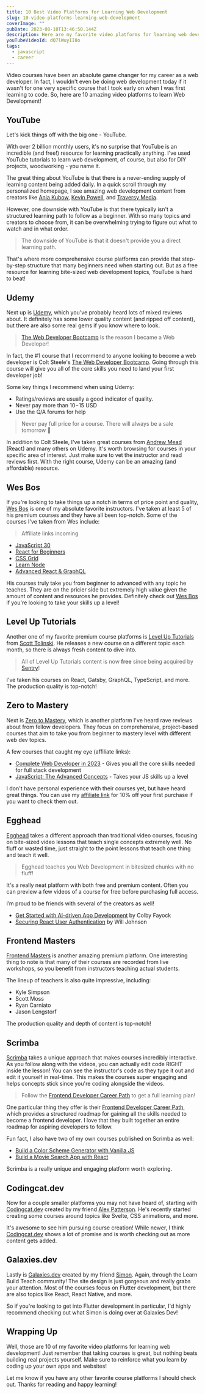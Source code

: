 ```yaml
---
title: 10 Best Video Platforms for Learning Web Development
slug: 10-video-platforms-learning-web-development
coverImage: ""
pubDate: 2023-08-10T13:46:50.144Z
description: Here are my favorite video platforms for learning web development through video content.
youTubeVideoId: dQ7lWuyII8o
tags:
  - javascript
  - career
---
```


Video courses have been an absolute game changer for my career as a web developer. In fact, I wouldn't even be doing web development today if it wasn't for one very specific course that I took early on when I was first learning to code. So, here are 10 amazing video platforms to learn Web Development!

## YouTube

Let's kick things off with the big one - YouTube.

With over 2 billion monthly users, it's no surprise that YouTube is an incredible (and free!) resource for learning practically anything. I've used YouTube tutorials to learn web development, of course, but also for DIY projects, woodworking - you name it.

The great thing about YouTube is that there is a never-ending supply of learning content being added daily. In a quick scroll through my personalized homepage, I see amazing web development content from creators like [Ania Kubow](https://www.youtube.com/@AniaKubow), [Kevin Powell](https://www.youtube.com/@KevinPowell), and [Traversy Media](https://www.youtube.com/@TraversyMedia).

However, one downside with YouTube is that there typically isn't a structured learning path to follow as a beginner. With so many topics and creators to choose from, it can be overwhelming trying to figure out what to watch and in what order.

> The downside of YouTube is that it doesn't provide you a direct learning path.

That's where more comprehensive course platforms can provide that step-by-step structure that many beginners need when starting out. But as a free resource for learning bite-sized web development topics, YouTube is hard to beat!

## Udemy

Next up is [Udemy](https://www.udemy.com/), which you've probably heard lots of mixed reviews about. It definitely has some lower quality content (and ripped off content), but there are also some real gems if you know where to look.

> [The Web Developer Bootcamp](https://www.udemy.com/course/the-web-developer-bootcamp/) is the reason I became a Web Developer!

In fact, the #1 course that I recommend to anyone looking to become a web developer is Colt Steele's [The Web Developer Bootcamp](https://www.udemy.com/course/the-web-developer-bootcamp/). Going through this course will give you all of the core skills you need to land your first developer job!

Some key things I recommend when using Udemy:

- Ratings/reviews are usually a good indicator of quality.
- Never pay more than $10-$15 USD
- Use the Q/A forums for help

> Never pay full price for a course. There will always be a sale tomorrow 🤣

In addition to Colt Steele, I've taken great courses from [Andrew Mead](https://www.udemy.com/user/andrewmead/) (React) and many others on Udemy. It's worth browsing for courses in your specific area of interest. Just make sure to vet the instructor and read reviews first. With the right course, Udemy can be an amazing (and affordable) resource.

## Wes Bos

If you're looking to take things up a notch in terms of price point and quality, [Wes Bos](https://wesbos.com/) is one of my absolute favorite instructors. I've taken at least 5 of his premium courses and they have all been top-notch. Some of the courses I've taken from Wes include:

> Affiliate links incoming

- [JavaScript 30](https://JavaScript30.com/friend/QUICK)
- [React for Beginners](https://ReactForBeginners.com/friend/QUICK)
- [CSS Grid](https://CSSGrid.io/friend/QUICK)
- [Learn Node](https://LearnNode.com/friend/QUICK)
- [Advanced React &amp; GraphQL](https://AdvancedReact.com/friend/QUICK)

His courses truly take you from beginner to advanced with any topic he teaches. They are on the pricier side but extremely high value given the amount of content and resources he provides. Definitely check out [Wes Bos](https://wesbos.com/) if you're looking to take your skills up a level!

## Level Up Tutorials

Another one of my favorite premium course platforms is [Level Up Tutorials](https://www.leveluptutorials.com/) from [Scott Tolinski](https://twitter.com/stolinski). He releases a new course on a different topic each month, so there is always fresh content to dive into.

> All of Level Up Tutorials content is now **free** since being acquired by [Sentry](https://sentry.io/)!

I've taken his courses on React, Gatsby, GraphQL, TypeScript, and more. The production quality is top-notch!

## Zero to Mastery

Next is [Zero to Mastery](https://zerotomastery.io/?utm_source=james_q_quick&utm_medium=youtube&utm_campaign=top_10_video_courses), which is another platform I've heard rave reviews about from fellow developers. They focus on comprehensive, project-based courses that aim to take you from beginner to mastery level with different web dev topics.

A few courses that caught my eye (affiliate links):

- [Complete Web Developer in 2023](https://zerotomastery.io/courses/learn-to-code/?utm_source=james_q_quick&utm_medium=youtube&utm_campaign=top_10_video_courses) - Gives you all the core skills needed for full stack development
- [JavaScript: The Advanced Concepts](https://zerotomastery.io/courses/advanced-javascript-concepts/?utm_source=james_q_quick&utm_medium=youtube&utm_campaign=top_10_video_courses) - Takes your JS skills up a level

I don't have personal experience with their courses yet, but have heard great things. You can use my [affiliate link](https://zerotomastery.io/?utm_source=james_q_quick&utm_medium=youtube&utm_campaign=top_10_video_courses) for 10% off your first purchase if you want to check them out.

## Egghead

[Egghead](https://egghead.io/) takes a different approach than traditional video courses, focusing on bite-sized video lessons that teach single concepts extremely well. No fluff or wasted time, just straight to the point lessons that teach one thing and teach it well.

> Egghead teaches you Web Development in bitesized chunks with no fluff!

It's a really neat platform with both free and premium content. Often you can preview a few videos of a course for free before purchasing full access.

I’m proud to be friends with several of the creators as well!

- [Get Started with AI-driven App Development](https://egghead.io/courses/get-started-with-ai-driven-app-development-use-the-openai-node-js-sdk-63bafb5d) by Colby Fayock
- [Securing React User Authentication](https://egghead.io/courses/securing-react-user-authentication-with-auth0-625d1305) by Will Johnson

## Frontend Masters

[Frontend Masters](https://frontendmasters.com/) is another amazing premium platform. One interesting thing to note is that many of their courses are recorded from live workshops, so you benefit from instructors teaching actual students.

The lineup of teachers is also quite impressive, including:

- Kyle Simpson
- Scott Moss
- Ryan Carniato
- Jason Lengstorf

The production quality and depth of content is top-notch!

## Scrimba

[Scrimba](https://scrimba.com) takes a unique approach that makes courses incredibly interactive. As you follow along with the videos, you can actually edit code RIGHT inside the lesson! You can see the instructor's code as they type it out and edit it yourself in real-time. This makes the courses super engaging and helps concepts stick since you're coding alongside the videos.

> Follow the [Frontend Developer Career Path](https://scrimba.com/learn/frontend) to get a full learning plan!

One particular thing they offer is their [Frontend Developer Career Path](https://scrimba.com/learn/frontend), which provides a structured roadmap for gaining all the skills needed to become a frontend developer. I love that they built together an entire roadmap for aspiring developers to follow.

Fun fact, I also have two of my own courses published on Scrimba as well:

- [Build a Color Scheme Generator with Vanilla JS](https://scrimba.com/learn/javascriptcolors)
- [Build a Movie Search App with React](https://scrimba.com/learn/reactmovie)

Scrimba is a really unique and engaging platform worth exploring.

## Codingcat.dev

Now for a couple smaller platforms you may not have heard of, starting with [Codingcat.dev](https://www.codingcat.dev/) created by my friend [Alex Patterson](https://twitter.com/codercatdev). He's recently started creating some courses around topics like Svelte, CSS animations, and more.

It's awesome to see him pursuing course creation! While newer, I think [Codingcat.dev](https://codingcat.dev/) shows a lot of promise and is worth checking out as more content gets added.

## Galaxies.dev

Lastly is [Galaxies.dev](https://galaxies.dev/) created by my friend [Simon](https://twitter.com/schlimmson). Again, through the Learn Build Teach community! The site design is just gorgeous and really grabs your attention. Most of the courses focus on Flutter development, but there are also topics like React, React Native, and more.

So if you're looking to get into Flutter development in particular, I'd highly recommend checking out what Simon is doing over at Galaxies Dev!

## Wrapping Up

Well, those are 10 of my favorite video platforms for learning web development! Just remember that taking courses is great, but nothing beats building real projects yourself. Make sure to reinforce what you learn by coding up your own apps and websites!

Let me know if you have any other favorite course platforms I should check out. Thanks for reading and happy learning!
